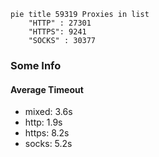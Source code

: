 
```mermaid
pie title 59319 Proxies in list
    "HTTP" : 27301
    "HTTPS": 9241
    "SOCKS" : 30377
```

### Some Info
#### Average Timeout

- mixed: 3.6s
- http: 1.9s
- https: 8.2s
- socks: 5.2s